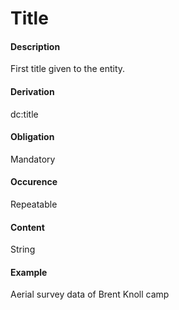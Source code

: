 # Title

#### Description
First title given to the entity.
#### Derivation
dc:title
#### Obligation	
Mandatory
#### Occurence	
Repeatable
#### Content 
String
#### Example
Aerial survey data of Brent Knoll camp
